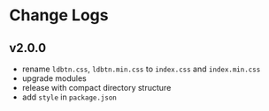 # Change Logs

## v2.0.0

 - rename `ldbtn.css`, `ldbtn.min.css` to `index.css` and `index.min.css`
 - upgrade modules
 - release with compact directory structure
 - add `style` in `package.json`

